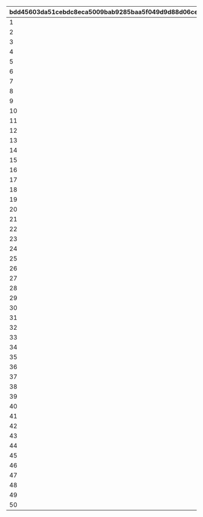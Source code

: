 |bdd45603da51cebdc8eca5009bab9285baa5f049d9d88d06ce9a1d1d9414b8cd|8e6670f571c7a21061235d723ae6b7a13d04accec7cec744b2c155e2172fe757|133bc5e23447d4306727cfba4ae28d405fcd8360b80ca12ca265989a8a1e0446|58e356458a75cc472fd4545526ebe1783a5b5db42905f02e3fb22b435c9f7681|7f249e1e58c0e91fb0e66999826c6d5fbcda066ca847a57e181d5b97d6a68943|330cd683456bcd6ae5b6a35b3c9ec79c1066c76c1efec9857698471ef05f4d7d|5beb1992ed92c5b07e1cae17dbf6575661c8b58ba4c4b361931f403378430153|f353bf4818b58b6d68cc7deb0a88777d86eb2cc0fda1d67881702a42504a8314|c6bbeadf93e275f1bb9ec7fe0ad394090eb8cc7752501001caf00d3673c0cc7d|13c48c36c8541d55e5084643949388eff29e055380265788c73b9de1b2118281|a2bcc3eccafd002ddec81378664597f18b9a1fef80ac6fd7cb36cd37036fdd27|
| --- | --- | --- | --- | --- | --- | --- | --- | --- | --- | --- |
|1|8|25021|31|283001001|8|10|91002|2|2|25013|
|2|8|25021|31|283001002|8|10|91002|2|2|25013|
|3|8|25021|32|283001003|8|10|91002|2|2|25013|
|4|8|25021|32|283001004|8|10|91002|2|2|25013|
|5|8|25021|33|283001005|8|10|91002|2|2|25013|
|6|8|25021|33|283001006|9|10|91002|2|2|25013|
|7|8|25021|34|283001007|9|10|91002|2|2|25013|
|8|8|25021|35|283001008|9|10|91002|2|2|25013|
|9|8|25021|35|283001009|9|10|91002|2|2|25013|
|10|8|25021|37|283001010|10|30|91002|2|2|25013|
|11|8|25021|41|283001011|10|10|91002|2|2|25013|
|12|8|25021|43|283001012|11|10|91002|2|2|25013|
|13|8|25021|46|283001013|11|10|91002|2|2|25013|
|14|8|25021|48|283001014|12|10|91002|2|2|25013|
|15|8|25021|50|283001015|12|10|91002|2|2|25013|
|16|8|25021|53|283001016|13|10|91002|2|2|25013|
|17|8|25021|55|283001017|14|10|91002|2|2|25013|
|18|8|25021|58|283001018|14|10|91002|2|2|25013|
|19|8|25021|60|283001019|15|10|91002|2|2|25013|
|20|8|25021|62|283001020|15|30|91002|2|2|25013|
|21|8|25021|68|283001021|16|10|91002|2|2|25013|
|22|8|25021|70|283001022|16|10|91002|2|2|25013|
|23|8|25021|72|283001023|16|10|91002|2|2|25013|
|24|8|25021|75|283001024|17|10|91002|2|2|25013|
|25|8|25021|77|283001025|18|10|91002|2|2|25013|
|26|8|25021|79|283001026|18|10|91002|2|2|25013|
|27|8|25021|82|283001027|19|10|91002|2|2|25013|
|28|8|25021|84|283001028|19|10|91002|2|2|25013|
|29|8|25021|86|283001029|19|10|91002|2|2|25013|
|30|8|25021|89|283001030|20|30|91002|2|2|25013|
|31|8|25021|94|283001031|20|10|91002|2|2|25013|
|32|8|25021|96|283001032|21|10|91002|2|2|25013|
|33|8|25021|99|283001033|21|10|91002|2|2|25013|
|34|8|25021|101|283001034|22|10|91002|2|2|25013|
|35|8|25021|103|283001035|22|10|91002|2|2|25013|
|36|8|25021|106|283001036|23|10|91002|2|2|25013|
|37|8|25021|108|283001037|23|10|91002|2|2|25013|
|38|8|25021|111|283001038|24|10|91002|2|2|25013|
|39|8|25021|113|283001039|25|10|91002|2|2|25013|
|40|8|25021|115|283001040|25|30|91002|2|2|25013|
|41|8|25021|121|283001041|26|10|91002|2|2|25013|
|42|8|25021|123|283001042|27|10|91002|2|2|25013|
|43|8|25021|125|283001043|28|10|91002|2|2|25013|
|44|8|25021|128|283001044|28|10|91002|2|2|25013|
|45|8|25021|130|283001045|29|10|91002|2|2|25013|
|46|8|25021|132|283001046|30|10|91002|2|2|25013|
|47|8|25021|135|283001047|30|10|91002|2|2|25013|
|48|8|25021|137|283001048|31|10|91002|2|2|25013|
|49|8|25021|139|283001049|31|10|91002|2|2|25013|
|50|8|25021|142|283001050|31|30|91002|2|2|25013|